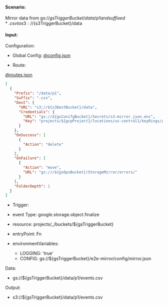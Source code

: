 #### Scenario:

Mirror data from gs://${gsTriggerBucket}/data/p1 and suffixed *.csv to s3://${s3TriggerBucket}/data

#### Input:

Configuration:

* Global Config: [@config,json](../../../config/gs.json)

* Route:

[@routes,json](routes.json)
```json
[
  {
    "Prefix": "/data/p1",
    "Suffix": ".csv",
    "Dest": {
      "URL": "s3://${s3DestBucket}/data",
      "Credentials": {
        "URL": "gs://${gsConifgBucket}/Secrets/s3-mirror.json.enc",
        "Key": "projects/${gcpProject}/locations/us-central1/keyRings/gs_mirror_ring/cryptoKeys/gs_mirror_key"
      }
    },
    "OnSuccess": [
      {
        "Action": "delete"
      }
    ],
    "OnFailure": [
      {
        "Action": "move",
        "URL": "gs:///${gsOpsBucket}/StorageMirror/errors/"
      }
    ],
    "FolderDepth": 1
  }
]
```
 


* Trigger:

* event Type: google.storage.object.finalize
* resource: projects/_/buckets/${gsTriggerBucket}
* entryPoint: Fn
* environmentVariables:
  - LOGGING: 'true'
  - CONFIG: gs://${gsTriggerBucket}/e2e-mirror/config/mirror.json
 


Data:
- gs://${gsTriggerBucket}/data/p1/events.csv


Output:
- s3://${gsTriggerBucket}/data/p1/events.csv